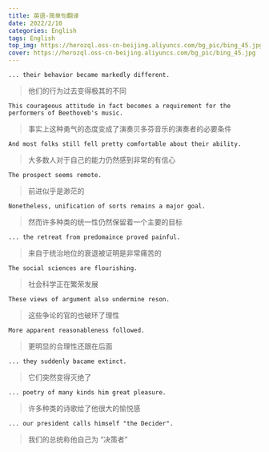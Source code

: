 ```yaml
---
title: 英语-简单句翻译
date: 2022/2/10
categories: English
tags: English
top_img: https://herozql.oss-cn-beijing.aliyuncs.com/bg_pic/bing_45.jpg
cover: https://herozql.oss-cn-beijing.aliyuncs.com/bg_pic/bing_45.jpg
---
```




```
... their behavior became markedly different.
```

>他们的行为过去变得极其的不同



```
This courageous attitude in fact becomes a requirement for the performers of Beethoveb's music.
```

>事实上这种勇气的态度变成了演奏贝多芬音乐的演奏者的必要条件



```
And most folks still fell pretty comfortable about their ability.
```

>大多数人对于自己的能力仍然感到非常的有信心



```
The prospect seems remote.
```

>前进似乎是渺茫的



```
Nonetheless, unification of sorts remains a major goal.
```

>然而许多种类的统一性仍然保留着一个主要的目标



```
... the retreat from predomaince proved painful.
```

>来自于统治地位的衰退被证明是非常痛苦的



```
The social sciences are flourishing.
```

>社会科学正在繁荣发展



```
These views of argument also undermine reson.
```

>这些争论的官的也破环了理性



```
More apparent reasonableness followed.
```

>更明显的合理性还跟在后面



```
... they suddenly bacame extinct.
```

>它们突然变得灭绝了



```
... poetry of many kinds him great pleasure.
```

>许多种类的诗歌给了他很大的愉悦感



```
... our president calls himself "the Decider".
```

>我们的总统称他自己为 “决策者”